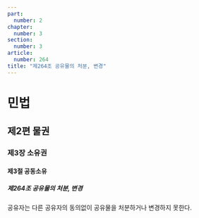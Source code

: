 ```yaml
---
part:
  number: 2
chapter:
  number: 3
section:
  number: 3
article:
  number: 264
title: "제264조 공유물의 처분, 변경"
---
```

# 민법

## 제2편 물권

### 제3장 소유권

#### 제3절 공동소유

##### 제264조 공유물의 처분, 변경

공유자는 다른 공유자의 동의없이 공유물을 처분하거나 변경하지 못한다.
